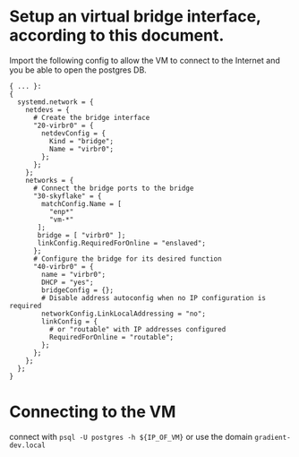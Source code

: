 # Setup an virtual bridge interface, according to this document.

Import the following config to allow the VM to connect to the Internet and you be able to open the postgres DB.
```
{ ... }:
{
  systemd.network = {
    netdevs = {
      # Create the bridge interface
      "20-virbr0" = {
        netdevConfig = {
          Kind = "bridge";
          Name = "virbr0";
        };
      };
    };
    networks = {
      # Connect the bridge ports to the bridge
      "30-skyflake" = {
        matchConfig.Name = [
          "enp*"
          "vm-*"
       ];
       bridge = [ "virbr0" ];
       linkConfig.RequiredForOnline = "enslaved";
      };
      # Configure the bridge for its desired function
      "40-virbr0" = {
        name = "virbr0";
        DHCP = "yes";
        bridgeConfig = {};
        # Disable address autoconfig when no IP configuration is required
        networkConfig.LinkLocalAddressing = "no";
        linkConfig = {
          # or "routable" with IP addresses configured
          RequiredForOnline = "routable";
        };
      };
    };
  };
}
```
# Connecting to the VM
connect with `psql -U postgres -h ${IP_OF_VM}`
or use the domain `gradient-dev.local`